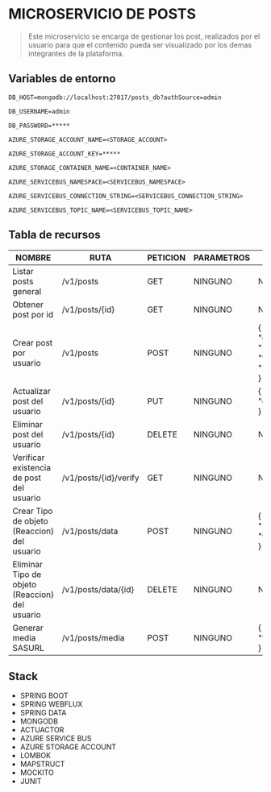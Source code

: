 # MICROSERVICIO DE POSTS
> Este microservicio se encarga de gestionar los post, realizados por el usuario para que el contenido 
> pueda ser visualizado por los demas integrantes de la plataforma.

## Variables de entorno
```
DB_HOST=mongodb://localhost:27017/posts_db?authSource=admin
```
```
DB_USERNAME=admin
```
```
DB_PASSWORD=*****
```
```
AZURE_STORAGE_ACCOUNT_NAME=<STORAGE_ACCOUNT>
```
```
AZURE_STORAGE_ACCOUNT_KEY=*****
```
```
AZURE_STORAGE_CONTAINER_NAME=<CONTAINER_NAME>
```
```
AZURE_SERVICEBUS_NAMESPACE=<SERVICEBUS_NAMESPACE>
```
```
AZURE_SERVICEBUS_CONNECTION_STRING=<SERVICEBUS_CONNECTION_STRING>
```
```
AZURE_SERVICEBUS_TOPIC_NAME=<SERVICEBUS_TOPIC_NAME>
```

## Tabla de recursos 
| NOMBRE                                         | RUTA                 | PETICION | PARAMETROS | CUERPO                                                                                                                                       | 
|------------------------------------------------|----------------------|----------|------------|----------------------------------------------------------------------------------------------------------------------------------------------|
| Listar posts general                           | /v1/posts            | GET      | NINGUNO    | NINGUNO                                                                                                                                      |
| Obtener post por id                            | /v1/posts/{id}       | GET      | NINGUNO    | NINGUNO                                                                                                                                      |
| Crear post por usuario                         | /v1/posts            | POST     | NINGUNO    | {<br/>"content":"Nuevo Post"<br/>"media":[{<br/>"type":"IMAGE",<br/>"url":"https://<storage>.blob.core.windows.net/posts/imagen.jpg"}]<br/>} |
| Actualizar post del usuario                    | /v1/posts/{id}       | PUT      | NINGUNO    | {<br/>"content":"Post editado"<br/>}                                                                                                         |
| Eliminar post del usuario                      | /v1/posts/{id}       | DELETE   | NINGUNO    | NINGUNO                                                                                                                                      |
| Verificar existencia de post del usuario       | /v1/posts/{id}/verify | GET      | NINGUNO    | NINGUNO                                                                                                                                      |
| Crear Tipo de objeto (Reaccion) del usuario    | /v1/posts/data       | POST     | NINGUNO    | {<br/>"postId":"6804498d871f48237c0f5e40",<br/> "typeTarget":"LIKE"<br/>}                                                                    |
| Eliminar Tipo de objeto (Reaccion) del usuario | /v1/posts/data/{id}  | DELETE   | NINGUNO    | NINGUNO                                                                                                                                      |
| Generar media SASURL                           | /v1/posts/media      | POST     | NINGUNO    | {<br/>"filenames":["image.jpg"]<br/>}                                                                                                        |

## Stack
* SPRING BOOT
* SPRING WEBFLUX
* SPRING DATA
* MONGODB
* ACTUACTOR
* AZURE SERVICE BUS
* AZURE STORAGE ACCOUNT
* LOMBOK
* MAPSTRUCT
* MOCKITO
* JUNIT